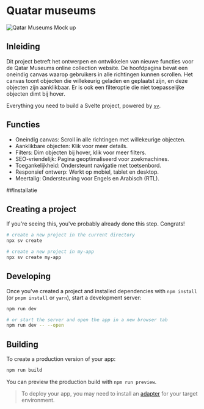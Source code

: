# Quatar museums
![Qatar Museums Mock up](https://github.com/user-attachments/assets/d9b79b0e-ec08-4e4b-8779-15d75dbc0eaf)


## Inleiding
Dit project betreft het ontwerpen en ontwikkelen van nieuwe functies voor de Qatar Museums online collection website. 
De hoofdpagina bevat een oneindig canvas waarop gebruikers in alle richtingen kunnen scrollen.
Het canvas toont objecten die willekeurig geladen en geplaatst zijn, en deze objecten zijn aanklikbaar.
Er is ook een filteroptie die niet toepasselijke objecten dimt bij hover.

Everything you need to build a Svelte project, powered by [`sv`](https://github.com/sveltejs/cli).

## Functies
- Oneindig canvas: Scroll in alle richtingen met willekeurige objecten.
- Aanklikbare objecten: Klik voor meer details.
- Filters: Dim objecten bij hover, klik voor meer filters.
- SEO-vriendelijk: Pagina geoptimaliseerd voor zoekmachines.
- Toegankelijkheid: Ondersteunt navigatie met toetsenbord.
- Responsief ontwerp: Werkt op mobiel, tablet en desktop.
- Meertalig: Ondersteuning voor Engels en Arabisch (RTL).


##Installatie 
## Creating a project

If you're seeing this, you've probably already done this step. Congrats!

```bash
# create a new project in the current directory
npx sv create

# create a new project in my-app
npx sv create my-app
```

## Developing

Once you've created a project and installed dependencies with `npm install` (or `pnpm install` or `yarn`), start a development server:

```bash
npm run dev

# or start the server and open the app in a new browser tab
npm run dev -- --open
```

## Building

To create a production version of your app:

```bash
npm run build
```

You can preview the production build with `npm run preview`.

> To deploy your app, you may need to install an [adapter](https://svelte.dev/docs/kit/adapters) for your target environment.
